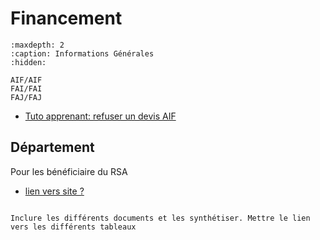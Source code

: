 # Financement

```{toctree}
:maxdepth: 2
:caption: Informations Générales
:hidden:

AIF/AIF
FAI/FAI
FAJ/FAJ

```

- [Tuto apprenant: refuser un devis AIF](http://aide.hupso.co/fr/articles/3392963-comment-accepter-mon-devis-sur-la-plateforme-de-france-travail)


## Département

Pour les bénéficiaire du RSA

- [lien vers site ?]()

```{note}

Inclure les différents documents et les synthétiser. Mettre le lien vers les différents tableaux

```


